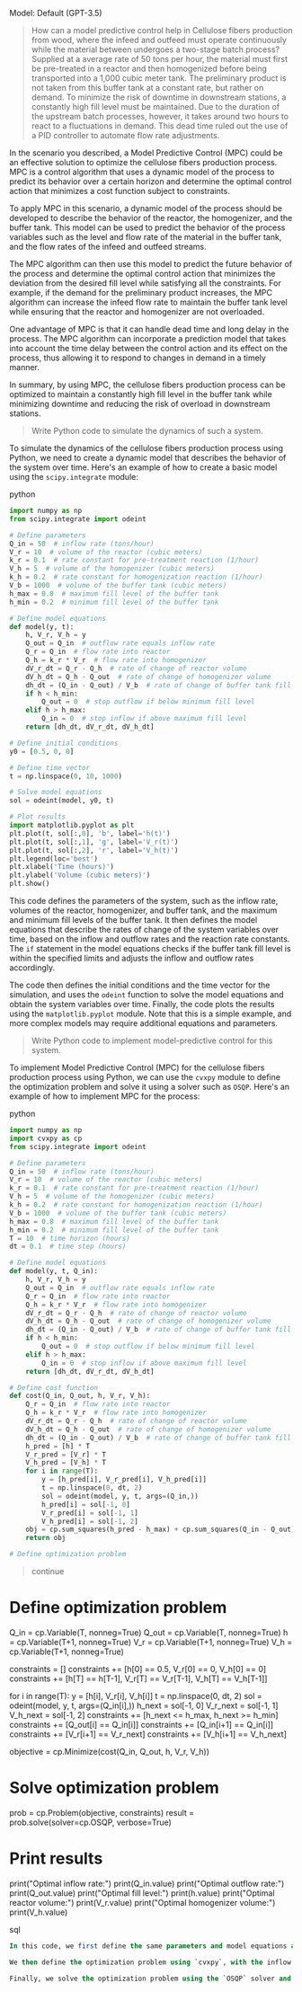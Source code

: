 Model: Default (GPT-3.5)

> How can a model predictive control help in Cellulose fibers production from wood, where the infeed and outfeed must operate continuously while the material between undergoes a two-stage batch process? Supplied at a average rate of 50 tons per hour, the material must first be pre-treated in a reactor and then homogenized before being transported into a 1,000 cubic meter tank. The preliminary product is not taken from this buffer tank at a constant rate, but rather on demand. To minimize the risk of downtime in downstream stations, a constantly high fill level must be maintained. Due to the duration of the upstream batch processes, however, it takes around two hours to react to a fluctuations in demand. This dead time ruled out the use of a PID controller to automate flow rate adjustments.

In the scenario you described, a Model Predictive Control (MPC) could be an effective solution to optimize the cellulose fibers production process. MPC is a control algorithm that uses a dynamic model of the process to predict its behavior over a certain horizon and determine the optimal control action that minimizes a cost function subject to constraints.

To apply MPC in this scenario, a dynamic model of the process should be developed to describe the behavior of the reactor, the homogenizer, and the buffer tank. This model can be used to predict the behavior of the process variables such as the level and flow rate of the material in the buffer tank, and the flow rates of the infeed and outfeed streams.

The MPC algorithm can then use this model to predict the future behavior of the process and determine the optimal control action that minimizes the deviation from the desired fill level while satisfying all the constraints. For example, if the demand for the preliminary product increases, the MPC algorithm can increase the infeed flow rate to maintain the buffer tank level while ensuring that the reactor and homogenizer are not overloaded.

One advantage of MPC is that it can handle dead time and long delay in the process. The MPC algorithm can incorporate a prediction model that takes into account the time delay between the control action and its effect on the process, thus allowing it to respond to changes in demand in a timely manner.

In summary, by using MPC, the cellulose fibers production process can be optimized to maintain a constantly high fill level in the buffer tank while minimizing downtime and reducing the risk of overload in downstream stations.

> Write Python code to simulate the dynamics of such a system.

To simulate the dynamics of the cellulose fibers production process using Python, we need to create a dynamic model that describes the behavior of the system over time. Here's an example of how to create a basic model using the `scipy.integrate` module:

python

```python
import numpy as np
from scipy.integrate import odeint

# Define parameters
Q_in = 50  # inflow rate (tons/hour)
V_r = 10  # volume of the reactor (cubic meters)
k_r = 0.1  # rate constant for pre-treatment reaction (1/hour)
V_h = 5  # volume of the homogenizer (cubic meters)
k_h = 0.2  # rate constant for homogenization reaction (1/hour)
V_b = 1000  # volume of the buffer tank (cubic meters)
h_max = 0.8  # maximum fill level of the buffer tank
h_min = 0.2  # minimum fill level of the buffer tank

# Define model equations
def model(y, t):
    h, V_r, V_h = y
    Q_out = Q_in  # outflow rate equals inflow rate
    Q_r = Q_in  # flow rate into reactor
    Q_h = k_r * V_r  # flow rate into homogenizer
    dV_r_dt = Q_r - Q_h  # rate of change of reactor volume
    dV_h_dt = Q_h - Q_out  # rate of change of homogenizer volume
    dh_dt = (Q_in - Q_out) / V_b  # rate of change of buffer tank fill level
    if h < h_min:
        Q_out = 0  # stop outflow if below minimum fill level
    elif h > h_max:
        Q_in = 0  # stop inflow if above maximum fill level
    return [dh_dt, dV_r_dt, dV_h_dt]

# Define initial conditions
y0 = [0.5, 0, 0]

# Define time vector
t = np.linspace(0, 10, 1000)

# Solve model equations
sol = odeint(model, y0, t)

# Plot results
import matplotlib.pyplot as plt
plt.plot(t, sol[:,0], 'b', label='h(t)')
plt.plot(t, sol[:,1], 'g', label='V_r(t)')
plt.plot(t, sol[:,2], 'r', label='V_h(t)')
plt.legend(loc='best')
plt.xlabel('Time (hours)')
plt.ylabel('Volume (cubic meters)')
plt.show()
```

This code defines the parameters of the system, such as the inflow rate, volumes of the reactor, homogenizer, and buffer tank, and the maximum and minimum fill levels of the buffer tank. It then defines the model equations that describe the rates of change of the system variables over time, based on the inflow and outflow rates and the reaction rate constants. The `if` statement in the model equations checks if the buffer tank fill level is within the specified limits and adjusts the inflow and outflow rates accordingly.

The code then defines the initial conditions and the time vector for the simulation, and uses the `odeint` function to solve the model equations and obtain the system variables over time. Finally, the code plots the results using the `matplotlib.pyplot` module. Note that this is a simple example, and more complex models may require additional equations and parameters.

> Write Python code to implement model-predictive control for this system.

To implement Model Predictive Control (MPC) for the cellulose fibers production process using Python, we can use the `cvxpy` module to define the optimization problem and solve it using a solver such as `OSQP`. Here's an example of how to implement MPC for the process:

python

```python
import numpy as np
import cvxpy as cp
from scipy.integrate import odeint

# Define parameters
Q_in = 50  # inflow rate (tons/hour)
V_r = 10  # volume of the reactor (cubic meters)
k_r = 0.1  # rate constant for pre-treatment reaction (1/hour)
V_h = 5  # volume of the homogenizer (cubic meters)
k_h = 0.2  # rate constant for homogenization reaction (1/hour)
V_b = 1000  # volume of the buffer tank (cubic meters)
h_max = 0.8  # maximum fill level of the buffer tank
h_min = 0.2  # minimum fill level of the buffer tank
T = 10  # time horizon (hours)
dt = 0.1  # time step (hours)

# Define model equations
def model(y, t, Q_in):
    h, V_r, V_h = y
    Q_out = Q_in  # outflow rate equals inflow rate
    Q_r = Q_in  # flow rate into reactor
    Q_h = k_r * V_r  # flow rate into homogenizer
    dV_r_dt = Q_r - Q_h  # rate of change of reactor volume
    dV_h_dt = Q_h - Q_out  # rate of change of homogenizer volume
    dh_dt = (Q_in - Q_out) / V_b  # rate of change of buffer tank fill level
    if h < h_min:
        Q_out = 0  # stop outflow if below minimum fill level
    elif h > h_max:
        Q_in = 0  # stop inflow if above maximum fill level
    return [dh_dt, dV_r_dt, dV_h_dt]

# Define cost function
def cost(Q_in, Q_out, h, V_r, V_h):
    Q_r = Q_in  # flow rate into reactor
    Q_h = k_r * V_r  # flow rate into homogenizer
    dV_r_dt = Q_r - Q_h  # rate of change of reactor volume
    dV_h_dt = Q_h - Q_out  # rate of change of homogenizer volume
    dh_dt = (Q_in - Q_out) / V_b  # rate of change of buffer tank fill level
    h_pred = [h] * T
    V_r_pred = [V_r] * T
    V_h_pred = [V_h] * T
    for i in range(T):
        y = [h_pred[i], V_r_pred[i], V_h_pred[i]]
        t = np.linspace(0, dt, 2)
        sol = odeint(model, y, t, args=(Q_in,))
        h_pred[i] = sol[-1, 0]
        V_r_pred[i] = sol[-1, 1]
        V_h_pred[i] = sol[-1, 2]
    obj = cp.sum_squares(h_pred - h_max) + cp.sum_squares(Q_in - Q_out) + cp.sum_squares(dV_r_dt) + cp.sum_squares(dV_h_dt) + cp.sum_squares(dh_dt)
    return obj

# Define optimization problem
```

> continue

Define optimization problem
===========================

Q\_in = cp.Variable(T, nonneg=True) Q\_out = cp.Variable(T, nonneg=True) h = cp.Variable(T+1, nonneg=True) V\_r = cp.Variable(T+1, nonneg=True) V\_h = cp.Variable(T+1, nonneg=True)

constraints = \[\] constraints += \[h\[0\] == 0.5, V\_r\[0\] == 0, V\_h\[0\] == 0\] constraints += \[h\[T\] == h\[T-1\], V\_r\[T\] == V\_r\[T-1\], V\_h\[T\] == V\_h\[T-1\]\]

for i in range(T): y = \[h\[i\], V\_r\[i\], V\_h\[i\]\] t = np.linspace(0, dt, 2) sol = odeint(model, y, t, args=(Q\_in\[i\],)) h\_next = sol\[-1, 0\] V\_r\_next = sol\[-1, 1\] V\_h\_next = sol\[-1, 2\] constraints += \[h\_next <= h\_max, h\_next >= h\_min\] constraints += \[Q\_out\[i\] == Q\_in\[i\]\] constraints += \[Q\_in\[i+1\] == Q\_in\[i\]\] constraints += \[V\_r\[i+1\] == V\_r\_next\] constraints += \[V\_h\[i+1\] == V\_h\_next\]

objective = cp.Minimize(cost(Q\_in, Q\_out, h, V\_r, V\_h))

Solve optimization problem
==========================

prob = cp.Problem(objective, constraints) result = prob.solve(solver=cp.OSQP, verbose=True)

Print results
=============

print("Optimal inflow rate:") print(Q\_in.value) print("Optimal outflow rate:") print(Q\_out.value) print("Optimal fill level:") print(h.value) print("Optimal reactor volume:") print(V\_r.value) print("Optimal homogenizer volume:") print(V\_h.value)

sql

```sql
In this code, we first define the same parameters and model equations as in the previous example. We then define the cost function, which takes the system variables and the input variables (inflow and outflow rates) and predicts their future values over the time horizon using the model equations. The cost function calculates the sum of squares of the deviation of the predicted buffer tank fill level from its maximum value, the inflow and outflow rates from each other, and the rates of change of the reactor and homogenizer volumes and buffer tank fill level.

We then define the optimization problem using `cvxpy`, with the inflow and outflow rates and the system variables as decision variables. We set constraints on the system variables to ensure that they stay within their physical limits, and set the objective to minimize the cost function.

Finally, we solve the optimization problem using the `OSQP` solver and print the optimal values of the decision variables. These values can then be used to control the inflow rate to the process in real-time.
```